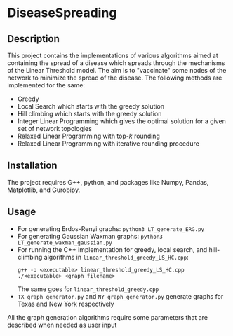 # DiseaseSpreading

## Description

This project contains the implementations of various algorithms aimed at containing the spread of a disease which spreads through the mechanisms of the Linear Threshold model.
The aim is to "vaccinate" some nodes of the network to minimize the spread of the disease. The following methods are implemented for the same:
- Greedy
- Local Search which starts with the greedy solution
- Hill climbing which starts with the greedy solution
- Integer Linear Programming which gives the optimal solution for a given set of network topologies
- Relaxed Linear Programming with top-*k* rounding
- Relaxed Linear Programming with iterative rounding procedure

## Installation

The project requires G++, python, and packages like Numpy, Pandas, Matplotlib, and Gurobipy.

## Usage

- For generating Erdos-Renyi graphs: `python3 LT_generate_ERG.py`
- For generating Gaussian Waxman graphs: `python3 LT_generate_waxman_gaussian.py`
- For running the C++ implementation for greedy, local search, and hill-climbing algorithms in `linear_threshold_greedy_LS_HC.cpp`:
   ```
   g++ -o <executable> linear_threshold_greedy_LS_HC.cpp
   ./<executable> <graph_filename>
   ```
   The same goes for `linear_threshold_greedy.cpp`
- `TX_graph_generator.py` and `NY_graph_generator.py` generate graphs for Texas and New York respectively
  
All the graph generation algorithms require some parameters that are described when needed as user input

